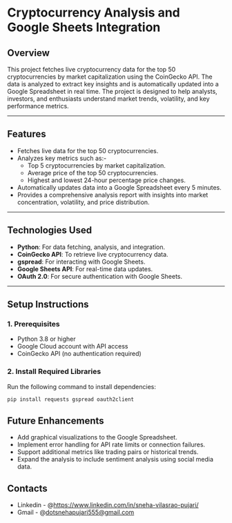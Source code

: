# Cryptocurrency Analysis and Google Sheets Integration

## Overview
This project fetches live cryptocurrency data for the top 50 cryptocurrencies by market capitalization using the CoinGecko API. The data is analyzed to extract key insights and is automatically updated into a Google Spreadsheet in real time. The project is designed to help analysts, investors, and enthusiasts understand market trends, volatility, and key performance metrics.

---

## Features
- Fetches live data for the top 50 cryptocurrencies.
- Analyzes key metrics such as:-
  - Top 5 cryptocurrencies by market capitalization.
  - Average price of the top 50 cryptocurrencies.
  - Highest and lowest 24-hour percentage price changes.
- Automatically updates data into a Google Spreadsheet every 5 minutes.
- Provides a comprehensive analysis report with insights into market concentration, volatility, and price distribution.

---

## Technologies Used
- **Python**: For data fetching, analysis, and integration.
- **CoinGecko API**: To retrieve live cryptocurrency data.
- **gspread**: For interacting with Google Sheets.
- **Google Sheets API**: For real-time data updates.
- **OAuth 2.0**: For secure authentication with Google Sheets.

---

## Setup Instructions

### 1. Prerequisites
- Python 3.8 or higher
- Google Cloud account with API access
- CoinGecko API (no authentication required)

### 2. Install Required Libraries
Run the following command to install dependencies:
```bash
pip install requests gspread oauth2client
```

## Future Enhancements
- Add graphical visualizations to the Google Spreadsheet.
- Implement error handling for API rate limits or connection failures.
- Support additional metrics like trading pairs or historical trends.
- Expand the analysis to include sentiment analysis using social media data.

## Contacts 

- Linkedin - @https://www.linkedin.com/in/sneha-vilasrao-pujari/
- Gmail - @dotsnehapujari555@gmail.com

